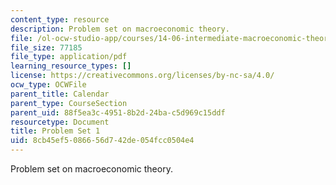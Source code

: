 ```yaml
---
content_type: resource
description: Problem set on macroeconomic theory.
file: /ol-ocw-studio-app/courses/14-06-intermediate-macroeconomic-theory-spring-2003/8cb45ef5086656d742de054fcc0504e4_ps1.pdf
file_size: 77185
file_type: application/pdf
learning_resource_types: []
license: https://creativecommons.org/licenses/by-nc-sa/4.0/
ocw_type: OCWFile
parent_title: Calendar
parent_type: CourseSection
parent_uid: 88f5ea3c-4951-8b2d-24ba-c5d969c15ddf
resourcetype: Document
title: Problem Set 1
uid: 8cb45ef5-0866-56d7-42de-054fcc0504e4
---
```

Problem set on macroeconomic theory.